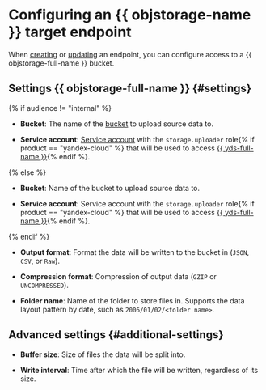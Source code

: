 # Configuring an {{ objstorage-name }} target endpoint

When [creating](../index.md#create) or [updating](../index.md#update) an endpoint, you can configure access to a {{ objstorage-full-name }} bucket.

## Settings {{ objstorage-full-name }} {#settings}

{% if audience != "internal" %}

* **Bucket**: The name of the [bucket](../../../../storage/concepts/bucket.md) to upload source data to.

* **Service account**: [Service account](../../../../iam/concepts/users/service-accounts.md) with the `storage.uploader` role{% if product == "yandex-cloud" %} that will be used to access [{{ yds-full-name }}](../../../../data-streams/){% endif %}.

{% else %}

* **Bucket**: Name of the bucket to upload source data to.

* **Service account**: Service account with the `storage.uploader` role{% if product == "yandex-cloud" %} that will be used to access [{{ yds-full-name }}](../../../../data-streams){% endif %}.

{% endif %}

* **Output format**: Format the data will be written to the bucket in (`JSON`, `CSV`, or `Raw`).

* **Compression format**: Compression of output data (`GZIP` or `UNCOMPRESSED`).

* **Folder name**: Name of the folder to store files in. Supports the data layout pattern by date, such as `2006/01/02/<folder name>`.

## Advanced settings {#additional-settings}

* **Buffer size**: Size of files the data will be split into.

* **Write interval**: Time after which the file will be written, regardless of its size.
